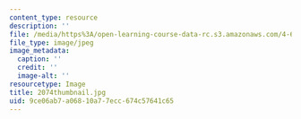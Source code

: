 ```yaml
---
content_type: resource
description: ''
file: /media/https%3A/open-learning-course-data-rc.s3.amazonaws.com/4-614-religious-architecture-and-islamic-cultures-fall-2002/9ce06ab7a06810a77ecc674c57641c65_2074thumbnail.jpg
file_type: image/jpeg
image_metadata:
  caption: ''
  credit: ''
  image-alt: ''
resourcetype: Image
title: 2074thumbnail.jpg
uid: 9ce06ab7-a068-10a7-7ecc-674c57641c65
---
```

